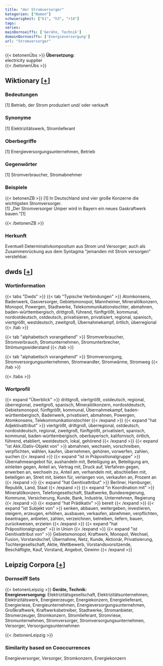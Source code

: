 ```yaml
---
title: "der Stromversorger"
kategorien: ["Nomen"]
schwierigkeit: ["k1", "h3", "r14"]
tags:
series:
mainDornseiffs: ['Geräte, Technik']
domainDornseiffs: ['Energieversorgung']
url: "Stromversorger"
---
```


{{< betonenÜbs >}}
**Übersetzung:**  
electricity supplier  
{{< /betonenÜbs >}}

## Wiktionary [[+](https://de.wiktionary.org/wiki/Stromversorger)]

### Bedeutungen
[1] Betrieb, der Strom produziert und/ oder verkauft  

### Synonyme
[1] Elektrizitätswerk, Stromlieferant  

### Oberbegriffe
[1] Energieversorgungsunternehmen, Betrieb  

### Gegenwörter
[1] Stromverbraucher, Stromabnehmer  

### Beispiele
{{< betonenZB >}}
[1] In Deutschland sind vier große Konzerne die wichtigsten Stromversorger.  
[1] „Der Stromversorger Uniper wird in Bayern ein neues Gaskraftwerk bauen.“[1]  

{{< /betonenZB >}}
### Herkunft
Eventuell Determinativkompositum aus Strom und Versorger; auch als Zusammenrückung aus dem Syntagma "jemanden mit Strom versorgen" verstehbar.  



## dwds [[+](https://www.dwds.de/wb/Stromversorger)]

### Wortinformation
{{< tabs "Dwds" >}}
{{< tab "Typische Verbindungen" >}}
Atomkonsens, Badenwerk, Gasversorger, Gebietsmonopol, Mannheimer, Mineralölkonzern, Monopol, Powergen, Stadtwerke, Telekommunikationstochter, abmahnen, baden-württembergisch, drittgroß, führend, fünftgrößt, kommunal, nordostdeutsch, ostdeutsch, privatisieren, privatisiert, regional, spanisch, viertgrößt, westdeutsch, zweitgroß, Übernahmekampf, örtlich, überregional
{{< /tab >}}

{{< tab "alphabetisch vorangehend" >}}
Stromverbraucher, Stromverbrauch, Stromunternehmen, Stromunterbrecher, Strömungswiderstand
{{< /tab >}}

{{< tab "alphabetisch vorangehend" >}}
Stromversorgung, Stromversorgungsunternehmen, Stromwandler, Stromwärme, Stromweg
{{< /tab >}}

{{< /tabs >}}

### Wortprofil
{{< expand "Überblick" >}} drittgroß, viertgrößt, ostdeutsch, regional, überregional, zweitgroß, spanisch, Mineralölkonzern, nordostdeutsch, Gebietsmonopol, fünftgrößt, kommunal, Übernahmekampf, baden-württembergisch, Badenwerk, privatisiert, abmahnen, Powergen, Atomkonsens, Telekommunikationstochter {{< /expand >}}
{{< expand "hat Adjektivattribut" >}} viertgrößt, drittgroß, überregional, ostdeutsch, nordostdeutsch, regional, zweitgroß, fünftgrößt, privatisiert, spanisch, kommunal, baden-württembergisch, oberbayerisch, kalifornisch, örtlich, führend, etabliert, westdeutsch, lokal, gehörend {{< /expand >}}
{{< expand "ist Akk./Dativ-Objekt von" >}} abmahnen, wechseln, vorschreiben, verpflichten, wählen, kaufen, übernehmen, gehören, vorwerfen, zahlen, suchen {{< /expand >}}
{{< expand "ist in Präpositionalgruppe" >}} Übernahmeangebot für, aushandeln mit, Beteiligung an, Beteiligung am, einleiten gegen, Anteil an, Vertrag mit, Druck auf, Verfahren gegen, erwerben an, wechseln zu, Anteil am, verhandeln mit, abschließen mit, beteiligen an, Streit mit, bieten für, verlangen von, verkaufen an, Prozent an {{< /expand >}}
{{< expand "hat Genitivattribut" >}} Berliner, Hamburger, Republik, Land, Staat {{< /expand >}}
{{< expand "in Koordination mit" >}} Mineralölkonzern, Telefongesellschaft, Stadtwerke, Bundesregierung, Kommune, Versicherung, Kunde, Bank, Industrie, Unternehmen, Regierung {{< /expand >}}
{{< expand "hat Prädikativ" >}} bereit {{< /expand >}}
{{< expand "ist Subjekt von" >}} senken, abbauen, weitergeben, investieren, steigern, erzeugen, erhöhen, ausbauen, verkaufen, abnehmen, verpflichten, beantragen, anbieten, zahlen, verzeichnen, betreiben, liefern, bauen, zurückweisen, erzielen {{< /expand >}}
{{< expand "hat Präpositionalgruppe" >}} in Union {{< /expand >}}
{{< expand "ist Genitivattribut von" >}} Gebietsmonopol, Kraftwerk, Monopol, Wechsel, Fusion, Vorstandschef, Übernahme, Netz, Kunde, Aktionär, Privatisierung, Tochtergesellschaft, Aktie, Wettbewerb, Vorstandsvorsitzende, Beschäftigte, Kauf, Vorstand, Angebot, Gewinn {{< /expand >}}

## Leipzig Corpora [[+](https://corpora.uni-leipzig.de/en/res?word=Stromversorger&corpusId=deu_newscrawl-public_2018)]

### Dornseiff Sets
{{< betonenLeipzig >}}
**Geräte, Technik:**  
**Energieversorgung:** Elektrizitätsgesellschaft, Elektrizitätsunternehmen, Elektrizitätswerk, Energieerzeuger, Energiekonzern, Energielieferant, Energieriese, Energieunternehmen, Energieversorgungsunternehmen, Großkraftwerk, Kraftwerksbetreiber, Stadtwerke, Stromanbieter, Stromerzeuger, Stromkonzern, Stromlieferant, Stromriese, Stromunternehmen, Stromversorger, Stromversorgungsunternehmen, Versorger, Versorgungsunternehmen  

{{< /betonenLeipzig >}}

### Similarity based on Cooccurrences
Energieversorger, Versorger, Stromkonzern, Energiekonzern

